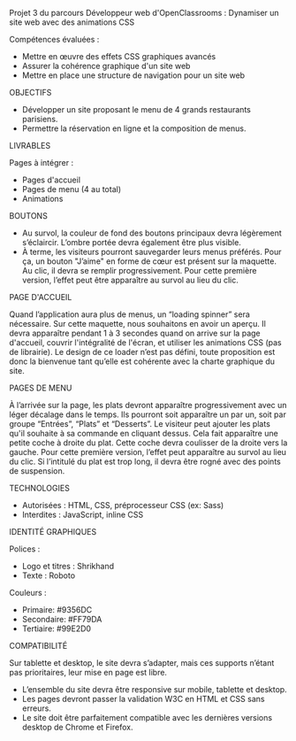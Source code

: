 Projet 3 du parcours Développeur web d'OpenClassrooms : Dynamiser un site web avec des animations CSS


Compétences évaluées :

- Mettre en œuvre des effets CSS graphiques avancés
- Assurer la cohérence graphique d'un site web
- Mettre en place une structure de navigation pour un site web


OBJECTIFS

- Développer un site proposant le menu de 4 grands restaurants parisiens.
- Permettre la réservation en ligne et la composition de menus.



LIVRABLES

Pages à intégrer :

- Pages d'accueil
- Pages de menu (4 au total)
- Animations



BOUTONS

- Au survol, la couleur de fond des boutons principaux devra légèrement s’éclaircir. L’ombre portée devra également être plus visible.
- À terme, les visiteurs pourront sauvegarder leurs menus préférés. Pour ça, un bouton "J’aime" en forme de cœur est présent sur la maquette. Au clic, il devra   se remplir progressivement. Pour cette première version, l’effet peut être apparaître au survol au lieu du clic.


PAGE D'ACCUEIL

Quand l’application aura plus de menus, un “loading spinner” sera nécessaire. Sur cette maquette, nous souhaitons en avoir un aperçu. Il devra apparaître pendant 1 à 3 secondes quand on arrive sur la page d'accueil, couvrir l'intégralité de l'écran, et utiliser les animations CSS (pas de librairie). Le design de ce loader n’est pas défini, toute proposition est donc la bienvenue tant qu’elle est cohérente avec la charte graphique du site.


PAGES DE MENU

À l’arrivée sur la page, les plats devront apparaître progressivement avec un léger décalage dans le temps. Ils pourront soit apparaître un par un, soit par groupe “Entrées”, “Plats” et “Desserts”.
Le visiteur peut ajouter les plats qu'il souhaite à sa commande en cliquant dessus. Cela fait apparaître une petite coche à droite du plat. Cette coche devra coulisser de la droite vers la gauche. Pour cette première version, l’effet peut apparaître au survol au lieu du clic. Si l’intitulé du plat est trop long, il devra être rogné avec des points de suspension.

TECHNOLOGIES

- Autorisées : HTML, CSS, préprocesseur CSS (ex: Sass)
- Interdites : JavaScript, inline CSS

IDENTITÉ GRAPHIQUES

Polices :
- Logo et titres : Shrikhand
- Texte : Roboto

Couleurs :
- Primaire: #9356DC
- Secondaire: #FF79DA
- Tertiaire: #99E2D0


COMPATIBILITÉ

Sur tablette et desktop, le site devra s’adapter, mais ces supports n’étant pas prioritaires, leur mise en page est libre.

- L’ensemble du site devra être responsive sur mobile, tablette et desktop.
- Les pages devront passer la validation W3C en HTML et CSS sans erreurs.
- Le site doit être parfaitement compatible avec les dernières versions desktop de Chrome et Firefox.